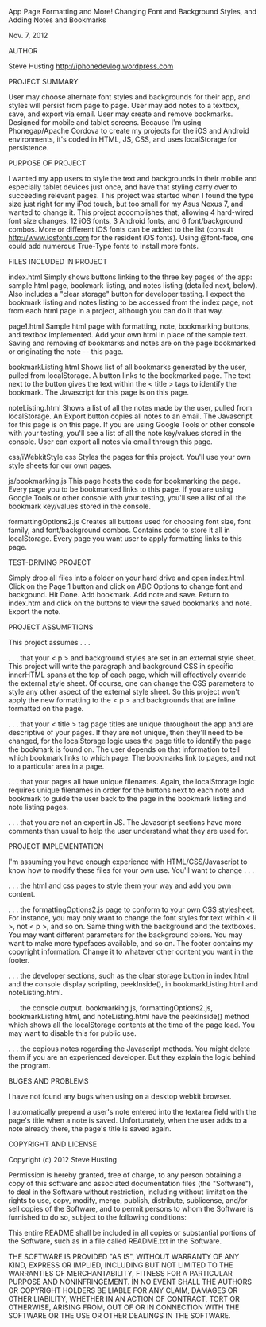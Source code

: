 App Page Formatting and More! Changing Font and Background Styles, and Adding Notes and Bookmarks

Nov. 7, 2012

AUTHOR

Steve Husting
http://iphonedevlog.wordpress.com

PROJECT SUMMARY

User may choose alternate font styles and backgrounds for their app, and styles will persist from page to page. User may add notes to a textbox, save, and export via email. User may create and remove bookmarks. Designed for mobile and tablet screens. Because I'm using Phonegap/Apache Cordova to create my projects for the iOS and Android environments, it's coded in HTML, JS, CSS, and uses localStorage for persistence.

PURPOSE OF PROJECT

I wanted my app users to style the text and backgrounds in their mobile and especially tablet devices just once, and have that styling carry over to succeeding relevant pages. This project was started when I found the type size just right for my iPod touch, but too small for my Asus Nexus 7, and wanted to change it. This project accomplishes that, allowing 4 hard-wired font size changes, 12 iOS fonts, 3 Android fonts, and 6 font/background combos. More or different iOS fonts can be added to the list (consult http://www.iosfonts.com for the resident iOS fonts). Using @font-face, one could add numerous True-Type fonts to install more fonts. 

FILES INCLUDED IN PROJECT

index.html
Simply shows buttons linking to the three key pages of the app: sample html page, bookmark listing, and notes listing (detailed next, below). Also includes a "clear storage" button for developer testing. I expect the bookmark listing and notes listing to be accessed from the index page, not from each html page in a project, although you can do it that way. 

page1.html
Sample html page with formatting, note, bookmarking buttons, and textbox implemented. Add your own html in place of the sample text. Saving and removing of bookmarks and notes are on the page bookmarked or originating the note -- this page.

bookmarkListing.html
Shows list of all bookmarks generated by the user, pulled from localStorage. A button links to the bookmarked page. The text next to the button gives the text within the < title > tags to identify the bookmark. The Javascript for this page is on this page. 

noteListing.html
Shows a list of all the notes made by the user, pulled from localStorage. An Export button copies all notes to an email. The Javascript for this page is on this page. If you are using Google Tools or other console with your testing, you'll see a list of all the note key/values stored in the console. User can export all notes via email through this page. 

css/iWebkitStyle.css
Styles the pages for this project. You'll use your own style sheets for our own pages.

js/bookmarking.js
This page hosts the code for bookmarking the page. Every page you to be bookmarked links to this page. If you are using Google Tools or other console with your testing, you'll see a list of all the bookmark key/values stored in the console. 

formattingOptions2.js 
Creates all buttons used for choosing font size, font family, and font/background combos. Contains code to store it all in localStorage. Every page you want user to apply formatting links to this page. 

TEST-DRIVING PROJECT

Simply drop all files into a folder on your hard drive and open index.html. Click on the Page 1 button and click on ABC Options to change font and backgound. Hit Done. Add bookmark. Add note and save. Return to index.htm and click on the buttons to view the saved bookmarks and note. Export the note.

PROJECT ASSUMPTIONS

This project assumes . . . 

. . . that your < p > and background styles are set in an external style sheet. This project will write the paragraph and background CSS in specific innerHTML spans at the top of each page, which will effectively override the external style sheet. Of course, one can change the CSS parameters to style any other aspect of the external style sheet. So this project won't apply the new formatting to the < p > and backgrounds that are inline formatted on the page. 

. . . that your < title > tag page titles are unique throughout the app and are descriptive of your pages. If they are not unique, then they'll need to be changed, for the localStorage logic uses the page title to identify the page the bookmark is found on. The user depends on that information to tell which bookmark links to which page. The bookmarks link to pages, and not to a particular area in a page. 

. . . that your pages all have unique filenames. Again, the localStorage logic requires unique filenames in order for the buttons next to each note and bookmark to guide the user back to the page in the bookmark listing and note listing pages. 

. . . that you are not an expert in JS. The Javascript sections have more comments than usual to help the user understand what they are used for. 

PROJECT IMPLEMENTATION

I'm assuming you have enough experience with HTML/CSS/Javascript to know how to modify these files for your own use. You'll want to change . . .

. . . the html and css pages to style them your way and add you own content.

. . . the formattingOptions2.js page to conform to your own CSS stylesheet. For instance, you may only want to change the font styles for text within < li >, not < p >, and so on. Same thing with the background and the textboxes. You may want different parameters for the background colors. You may want to make more typefaces available, and so on. The footer contains my copyright information. Change it to whatever other content you want in the footer. 

. . . the developer sections, such as the clear storage button in index.html and the console display scripting, peekInside(), in bookmarkListing.html and noteListing.html.

. . . the console output. bookmarking.js, formattingOptions2.js, bookmarkListing.html, and noteListing.html have the peekInside() method which shows all the localStorage contents at the time of the page load. You may want to disable this for public use.  

. . . the copious notes regarding the Javascript methods. You might delete them if you are an experienced developer. But they explain the logic behind the program.

BUGES AND PROBLEMS

I have not found any bugs when using on a desktop webkit browser. 

I automatically prepend a user's note entered into the textarea field with the page's title when a note is saved. Unfortunately, when the user adds to a note already there, the page's title is saved again. 

COPYRIGHT AND LICENSE

Copyright (c) 2012 Steve Husting

Permission is hereby granted, free of charge, to any person obtaining a copy of this software and associated documentation files (the "Software"), to deal in the Software without restriction, including without limitation the rights to use, copy, modify, merge, publish, distribute, sublicense, and/or sell copies of the Software, and to permit persons to whom the Software is furnished to do so, subject to the following conditions:

This entire README shall be included in all copies or substantial portions of the Software, such as in a file called README.txt in the Software. 

THE SOFTWARE IS PROVIDED "AS IS", WITHOUT WARRANTY OF ANY KIND, EXPRESS OR IMPLIED, INCLUDING BUT NOT LIMITED TO THE WARRANTIES OF MERCHANTABILITY, FITNESS FOR A PARTICULAR PURPOSE AND NONINFRINGEMENT. IN NO EVENT SHALL THE AUTHORS OR COPYRIGHT HOLDERS BE LIABLE FOR ANY CLAIM, DAMAGES OR OTHER LIABILITY, WHETHER IN AN ACTION OF CONTRACT, TORT OR OTHERWISE, ARISING FROM, OUT OF OR IN CONNECTION WITH THE SOFTWARE OR THE USE OR OTHER DEALINGS IN THE SOFTWARE.
